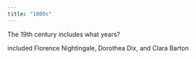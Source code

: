 ```yaml
---
title: "1800s"
---
```

The 19th century includes what years?

included Florence Nightingale, Dorothea Dix, and Clara Barton

